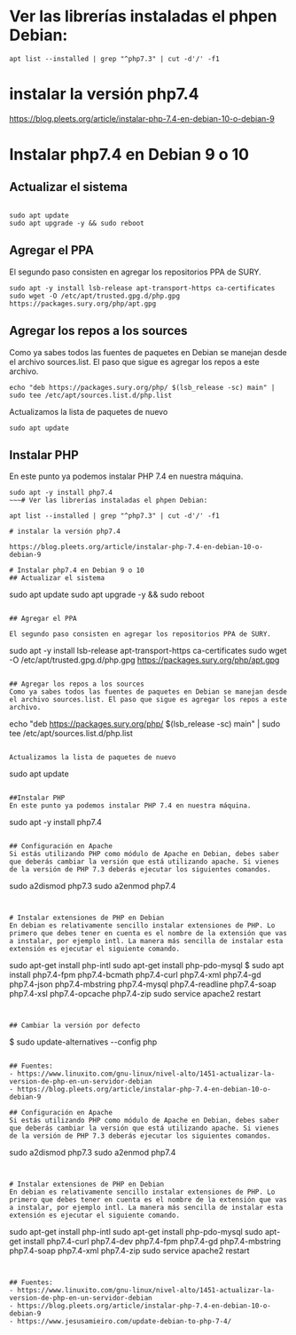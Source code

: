 # Ver las librerías instaladas el phpen Debian:
~~~
apt list --installed | grep "^php7.3" | cut -d'/' -f1
~~~

# instalar la versión php7.4

https://blog.pleets.org/article/instalar-php-7.4-en-debian-10-o-debian-9

# Instalar php7.4 en Debian 9 o 10
## Actualizar el sistema

~~~

sudo apt update
sudo apt upgrade -y && sudo reboot

~~~

## Agregar el PPA

El segundo paso consisten en agregar los repositorios PPA de SURY.

~~~
sudo apt -y install lsb-release apt-transport-https ca-certificates 
sudo wget -O /etc/apt/trusted.gpg.d/php.gpg https://packages.sury.org/php/apt.gpg
~~~

## Agregar los repos a los sources
Como ya sabes todos las fuentes de paquetes en Debian se manejan desde el archivo sources.list. El paso que sigue es agregar los repos a este archivo.

~~~
echo "deb https://packages.sury.org/php/ $(lsb_release -sc) main" | sudo tee /etc/apt/sources.list.d/php.list
~~~

Actualizamos la lista de paquetes de nuevo
~~~
sudo apt update
~~~

## Instalar PHP
En este punto ya podemos instalar PHP 7.4 en nuestra máquina.
~~~
sudo apt -y install php7.4
~~~# Ver las librerías instaladas el phpen Debian:

apt list --installed | grep "^php7.3" | cut -d'/' -f1

# instalar la versión php7.4

https://blog.pleets.org/article/instalar-php-7.4-en-debian-10-o-debian-9

# Instalar php7.4 en Debian 9 o 10
## Actualizar el sistema

~~~
sudo apt update
sudo apt upgrade -y && sudo reboot
~~~

## Agregar el PPA

El segundo paso consisten en agregar los repositorios PPA de SURY.

~~~
sudo apt -y install lsb-release apt-transport-https ca-certificates 
sudo wget -O /etc/apt/trusted.gpg.d/php.gpg https://packages.sury.org/php/apt.gpg
~~~

## Agregar los repos a los sources
Como ya sabes todos las fuentes de paquetes en Debian se manejan desde el archivo sources.list. El paso que sigue es agregar los repos a este archivo.

~~~
echo "deb https://packages.sury.org/php/ $(lsb_release -sc) main" | sudo tee /etc/apt/sources.list.d/php.list
~~~

Actualizamos la lista de paquetes de nuevo
~~~
sudo apt update
~~~

##Instalar PHP
En este punto ya podemos instalar PHP 7.4 en nuestra máquina.
~~~
sudo apt -y install php7.4
~~~

## Configuración en Apache
Si estás utilizando PHP como módulo de Apache en Debian, debes saber que deberás cambiar la versión que está utilizando apache. Si vienes de la versión de PHP 7.3 deberás ejecutar los siguientes comandos.

~~~
sudo a2dismod php7.3
sudo a2enmod php7.4
~~~


# Instalar extensiones de PHP en Debian
En debian es relativamente sencillo instalar extensiones de PHP. Lo primero que debes tener en cuenta es el nombre de la extensión que vas a instalar, por ejemplo intl. La manera más sencilla de instalar esta extensión es ejecutar el siguiente comando.

~~~
sudo apt-get install php-intl
sudo apt-get install php-pdo-mysql
$ sudo apt install php7.4-fpm php7.4-bcmath php7.4-curl php7.4-xml php7.4-gd php7.4-json php7.4-mbstring php7.4-mysql php7.4-readline php7.4-soap php7.4-xsl php7.4-opcache php7.4-zip
sudo service apache2 restart
~~~


## Cambiar la versión por defecto

~~~
$ sudo update-alternatives --config php
~~~

## Fuentes:
- https://www.linuxito.com/gnu-linux/nivel-alto/1451-actualizar-la-version-de-php-en-un-servidor-debian
- https://blog.pleets.org/article/instalar-php-7.4-en-debian-10-o-debian-9

## Configuración en Apache
Si estás utilizando PHP como módulo de Apache en Debian, debes saber que deberás cambiar la versión que está utilizando apache. Si vienes de la versión de PHP 7.3 deberás ejecutar los siguientes comandos.

~~~
sudo a2dismod php7.3
sudo a2enmod php7.4
~~~


# Instalar extensiones de PHP en Debian
En debian es relativamente sencillo instalar extensiones de PHP. Lo primero que debes tener en cuenta es el nombre de la extensión que vas a instalar, por ejemplo intl. La manera más sencilla de instalar esta extensión es ejecutar el siguiente comando.

~~~
sudo apt-get install php-intl
sudo apt-get install php-pdo-mysql
sudo apt-get install php7.4-curl php7.4-dev php7.4-fpm php7.4-gd php7.4-mbstring php7.4-soap php7.4-xml php7.4-zip
sudo service apache2 restart
~~~


## Fuentes:
- https://www.linuxito.com/gnu-linux/nivel-alto/1451-actualizar-la-version-de-php-en-un-servidor-debian
- https://blog.pleets.org/article/instalar-php-7.4-en-debian-10-o-debian-9
- https://www.jesusamieiro.com/update-debian-to-php-7-4/
